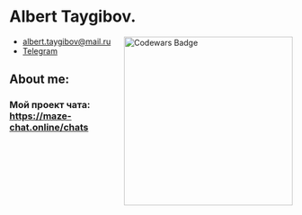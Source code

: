 # Albert Taygibov. 
<img src="https://www.codewars.com/users/Albert-Ti/badges/large" alt="Codewars Badge" style="float: right; width: 300px" />

- albert.taygibov@mail.ru
- [Telegram](https://t.me/albert_taygibov)

## About me:

### Мой проект чата: https://maze-chat.online/chats
